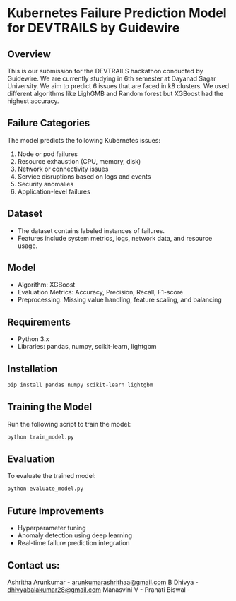 # Kubernetes Failure Prediction Model for DEVTRAILS by Guidewire

## Overview
This is our submission for the DEVTRAILS hackathon conducted by Guidewire. We are currently studying in 6th semester at Dayanad Sagar University. We aim to predict 6 issues that are faced in k8 clusters. We used different algorithms like LighGMB and Random forest but XGBoost had the highest accuracy.

## Failure Categories
The model predicts the following Kubernetes issues:
1. Node or pod failures
2. Resource exhaustion (CPU, memory, disk)
3. Network or connectivity issues
4. Service disruptions based on logs and events
5. Security anomalies
6. Application-level failures

## Dataset
- The dataset contains labeled instances of failures.
- Features include system metrics, logs, network data, and resource usage.

## Model
- Algorithm: XGBoost
- Evaluation Metrics: Accuracy, Precision, Recall, F1-score
- Preprocessing: Missing value handling, feature scaling, and balancing

## Requirements
- Python 3.x
- Libraries: pandas, numpy, scikit-learn, lightgbm

## Installation
```sh
pip install pandas numpy scikit-learn lightgbm
```

## Training the Model
Run the following script to train the model:
```sh
python train_model.py
```

## Evaluation
To evaluate the trained model:
```sh
python evaluate_model.py
```

## Future Improvements
- Hyperparameter tuning
- Anomaly detection using deep learning
- Real-time failure prediction integration

## Contact us:
Ashritha Arunkumar - arunkumarashrithaa@gmail.com
B Dhivya - dhivyabalakumar28@gmail.com
Manasvini V -
Pranati Biswal - 



